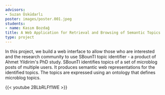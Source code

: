 ```yaml
---
advisors:
- Suzan Üsküdarlı
poster: images/poster.001.jpeg
students:
- name: Kasım Bozdağ
title: A Web Application for Retrieval and Browsing of Semantic Topics
type: project
---
```


In this project, we build a web interface to allow those who are interested and the research community to use SBounTI topic identifier - a product of Ahmet Yildirim's PhD study. SBounTI identifies topics of a set of microblog posts of multiple users. It produces semantic web representations for the identified topics. The topics are expressed using an ontology that defines microblog topics.


{{< youtube 2BLbRLFf1WE >}}